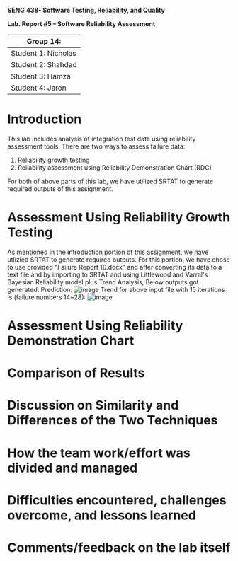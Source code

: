**SENG 438- Software Testing, Reliability, and Quality**

**Lab. Report \#5 – Software Reliability Assessment**

| Group 14:                         |
|-----------------------------------|
| Student 1: Nicholas               |   
| Student 2: Shahdad                |   
| Student 3: Hamza                  |   
| Student 4: Jaron                  |

# Introduction
This lab includes analysis of integration test data using reliability assessment tools. There are two ways to assess failure data:

1. Reliability growth testing
2. Reliability assessment using Reliability Demonstration Chart (RDC)

For both of above parts of this lab, we have utilized SRTAT to generate required outputs of this assignment.

# 

# Assessment Using Reliability Growth Testing 
As mentioned in the introduction portion of this assignment, we have utlizied SRTAT to generate required outputs. For this portion, we have chose to use provided "Failure Report 10.docx" and after converting its data to a text file and by importing to SRTAT and using Littlewood and Varral's Bayesian Reliability model plus Trend Analysis, Below outputs got generated:
Prediction:
![image](https://user-images.githubusercontent.com/115381298/227749659-407e39cd-8b60-429f-9cc9-5bbd3dfe0f5d.png)
Trend for above input file with 15 iterations is (failure numbers 14~28):
![image](https://user-images.githubusercontent.com/115381298/227749694-638edb8e-9974-4bf5-9d07-894230268b95.png)





# Assessment Using Reliability Demonstration Chart 

# 

# Comparison of Results

# Discussion on Similarity and Differences of the Two Techniques

# How the team work/effort was divided and managed

# 

# Difficulties encountered, challenges overcome, and lessons learned

# Comments/feedback on the lab itself
